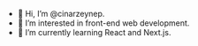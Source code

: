 - 👋 Hi, I’m @cinarzeynep.
- 👀 I’m interested in front-end web development.
- 🌱 I’m currently learning React and Next.js.

<!---
cinarzeynep/cinarzeynep is a ✨ special ✨ repository because its `README.md` (this file) appears on your GitHub profile.
You can click the Preview link to take a look at your changes.
- 💞️ I’m looking to collaborate on ...
- 📫 How to reach me ...
--->

